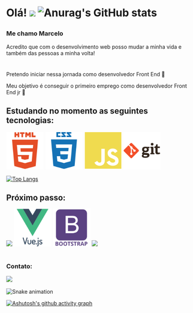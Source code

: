#   <p> Olá! <img src="https://media1.giphy.com/media/l0K4k1O7RJSghST3a/giphy.gif"  heigth='100' width='200'/> ![Anurag's GitHub stats](https://github-readme-stats.vercel.app/api?username=Riquecelo&show_icons=true&theme=) <p/>

### Me chamo Marcelo 
Acredito que com o desenvolvimento web posso mudar a minha vida e também das pessoas a minha volta!
#
Pretendo iniciar nessa jornada como desenvolvedor Front End  🚀

Meu objetivo é conseguir o primeiro emprego como desenvolvedor Front End jr :dart:

## Estudando no momento as seguintes tecnologias: ##
<!-- in your header -->

<img alt="icone HTML5" src="https://raw.githubusercontent.com/devicons/devicon/master/icons/html5/html5-plain-wordmark.svg" heigth='100' width='100'/> <img  alt="icone CSS3" src="https://raw.githubusercontent.com/devicons/devicon/master/icons/css3/css3-plain-wordmark.svg" heigth='100' width='100'/> <img alt="icone JavaScript" src="https://raw.githubusercontent.com/devicons/devicon/master/icons/javascript/javascript-plain.svg" heigth='100' width='100'/> <img alt="icone Git" src="https://raw.githubusercontent.com/devicons/devicon/master/icons/git/git-original-wordmark.svg" heigth='100' width='100'/> 



[![Top Langs](https://github-readme-stats.vercel.app/api/top-langs/?username=Riquecelo)](https://github.com/Riquecelo/github-readme-stats) 



## Próximo passo: ##
<img src="https://cdn.jsdelivr.net/gh/devicons/devicon/icons/react/react-original-wordmark.svg" heigth='100' width='100'/> <img src="https://raw.githubusercontent.com/devicons/devicon/master/icons/vuejs/vuejs-original-wordmark.svg" heigth='100' width='100'/> <img src="https://raw.githubusercontent.com/devicons/devicon/master/icons/bootstrap/bootstrap-plain-wordmark.svg" heigth='100' width='100'/> <img src="https://cdn.jsdelivr.net/gh/devicons/devicon/icons/nodejs/nodejs-original-wordmark.svg" heigth='150' width='150'/>

# 
### Contato:   

<a href="https://www.linkedin.com/in/marcelosantos11" target="_blank" > 
  <img src="https://img.shields.io/badge/linkedin-%230077B5.svg?style=for-the-badge&logo=linkedin&logoColor=white"> 
</a>


<div>

 ![Snake animation](https://github.com/Riquecelo/Riquecelo/blob/output/github-contribution-grid-snake.svg)

</div>

[![Ashutosh's github activity graph](https://activity-graph.herokuapp.com/graph?username=Riquecelo&theme=github-light)](https://github.com/Riquecelo/github-readme-activity-graph)

